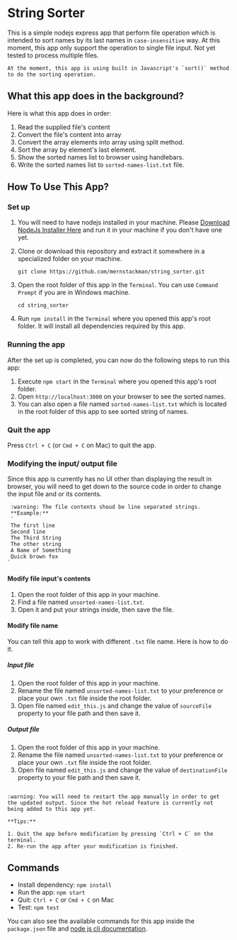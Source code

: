 # String Sorter

This is a simple nodejs express app that perform file operation which is intended to sort names by its last names in `case-insensitive` way. At this moment, this app only support the operation to single file input. Not yet tested to process multiple files.

```
At the moment, this app is using built in Javascript's `sort()` method to do the sorting operation.
```

## What this app does in the background?

Here is what this app does in order:

1. Read the supplied file's content
2. Convert the file's content into array
3. Convert the array elements into array using split method.
4. Sort the array by element's last element.
5. Show the sorted names list to browser using handlebars.
6. Write the sorted names list to `sorted-names-list.txt` file.

## How To Use This App?

### Set up

1. You will need to have nodejs installed in your machine. Please [Download NodeJs Installer Here](https://nodejs.org/en/) and run it in your machine if you don't have one yet.

2. Clone or download this repository and extract it somewhere in a specialized folder on your machine.

   ```
   git clone https://github.com/mernstackman/string_sorter.git

   ```

3. Open the root folder of this app in the `Terminal`. You can use `Command Prompt` if you are in Windows machine.

   ```
   cd string_sorter

   ```

4. Run `npm install` in the `Terminal` where you opened this app's root folder. It will install all dependencies required by this app.

### Running the app

After the set up is completed, you can now do the following steps to run this app:

1. Execute `npm start` in the `Terminal` where you opened this app's root folder.
2. Open `http://localhost:3000` on your browser to see the sorted names.
3. You can also open a file named `sorted-names-list.txt` which is located in the root folder of this app to see sorted string of names.

### Quit the app

Press `Ctrl + C` (or `Cmd + C` on Mac) to quit the app.

### Modifying the input/ output file

Since this app is currently has no UI other than displaying the result in browser, you will need to get down to the source code in order to change the input file and or its contents.

```
 :warning: The file contents shoud be line separated strings.
 **Example:**
 `
 The first line
 Second line
 The Third String
 The other string
 A Name of Something
 Quick brown fox
`

```

#### Modify file input's contents

1. Open the root folder of this app in your machine.
2. Find a file named `unsorted-names-list.txt`.
3. Open it and put your strings inside, then save the file.

#### Modify file name

You can tell this app to work with different `.txt` file name. Here is how to do it.

##### Input file

1. Open the root folder of this app in your machine.
2. Rename the file named `unsorted-names-list.txt` to your preference or place your own `.txt` file inside the root folder.
3. Open file named `edit_this.js` and change the value of `sourceFile` property to your file path and then save it.

##### Output file

1. Open the root folder of this app in your machine.
2. Rename the file named `unsorted-names-list.txt` to your preference or place your own `.txt` file inside the root folder.
3. Open file named `edit_this.js` and change the value of `destinationFile` property to your file path and then save it.

```

:warning: You will need to restart the app manually in order to get the updated output. Since the hot reload feature is currently not being added to this app yet.

**Tips:**

1. Quit the app before modification by pressing `Ctrl + C` on the terminal.
2. Re-run the app after your modification is finished.

```

## Commands

- Install dependency: `npm install`
- Run the app: `npm start`
- Quit: `Ctrl + C` or `Cmd + C` on Mac
- Test: `npm test`

You can also see the available commands for this app inside the `package.json` file and [node js cli documentation](https://nodejs.org/api/cli.html).

```

```
